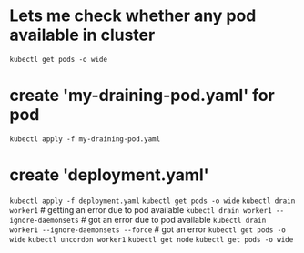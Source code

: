 # Lets me check whether any pod available in cluster
`kubectl get pods -o wide`
# create 'my-draining-pod.yaml' for pod
`kubectl apply -f my-draining-pod.yaml`
# create 'deployment.yaml'
`kubectl apply -f deployment.yaml`
`kubectl get pods -o wide`
`kubectl drain worker1` # getting an error due to pod available
`kubectl drain worker1 --ignore-daemonsets` # got an error due to pod available
`kubectl drain worker1 --ignore-daemonsets --force` # got an error
`kubectl get pods -o wide`
`kubectl uncordon worker1`
`kubectl get node`
`kubectl get pods -o wide`